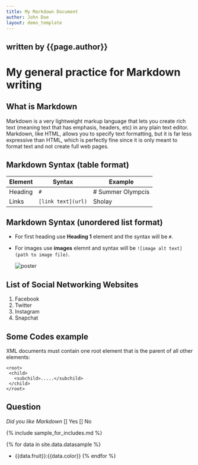 ```yaml
---
title: My Markdown Document
author: John Doe
layout: demo_template
---
```


## written by {{page.author}}

# My general practice for Markdown writing

## What is Markdown

Markdown is a very lightweight markup language that lets you create rich text (meaning text that has emphasis, headers, etc) in any plain text editor. Markdown, like HTML, allows you to specify text formatting, but it is far less expressive than HTML, which is perfectly fine since it is only meant to format text and not create full web pages.

## Markdown Syntax (table format)

| Element | Syntax | Example
| ----| ---- | ---- |
| Heading | `#` | # Summer Olympcis |
| Links | `[link text](url)` | Sholay |

## Markdown Syntax (unordered list format)

- For first heading use **Heading 1** element and the syntax will be `#`.
- For images use **images** elemnt and syntax will be `![image alt text] (path to image file)`. 

    ![poster](https://upload.wikimedia.org/wikipedia/en/5/52/Sholay-poster.jpg)
  
## List of Social Networking Websites
 
 1.  Facebook
 1.  Twitter
 1.  Instagram
 1.  Snapchat
 
## Some Codes example 
 
 XML documents must contain one root element that is the parent of all other elements:
 
 ```
 <root>
  <child>
    <subchild>.....</subchild>
  </child>
</root> 
``` 
## Question
_Did you like Markdown_
[] Yes  [] No

{% include sample_for_includes.md %}

{% for data in site.data.datasample %}
- {{data.fruit}}:{{data.color}}
{% endfor %}